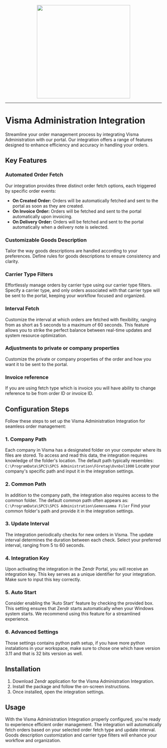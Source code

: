 <p align="center">
<img  width="300" src="https://uploads-ssl.webflow.com/62d19b5bcea0f11783daa821/62fe033d159a61d89fda4056_download-p-500.webp">
</p>
<hr>

# Visma Administration Integration

Streamline your order management process by integrating Visma Administration with our portal. Our integration offers a range of features designed to enhance efficiency and accuracy in handling your orders.

## Key Features

### Automated Order Fetch

Our integration provides three distinct order fetch options, each triggered by specific order events:
- **On Created Order:** Orders will be automatically fetched and sent to the portal as soon as they are created.
- **On Invoice Order:** Orders will be fetched and sent to the portal automatically upon invoicing.
- **On Delivery Order:** Orders will be fetched and sent to the portal automatically when a delivery note is selected.

### Customizable Goods Description

Tailor the way goods descriptions are handled according to your preferences. Define rules for goods descriptions to ensure consistency and clarity.

### Carrier Type Filters

Effortlessly manage orders by carrier type using our carrier type filters. Specify a carrier type, and only orders associated with that carrier type will be sent to the portal, keeping your workflow focused and organized.

### Interval Fetch

Customize the interval at which orders are fetched with flexibility, ranging from as short as 5 seconds to a maximum of 60 seconds. This feature allows you to strike the perfect balance between real-time updates and system resource optimization.

### Adjustments to private or company properties

Customize the private or company properties of the order and how you want it to be sent to the portal.

### Invoice reference 

If you are using fetch type which is invoice you will have ability to change reference to be from order ID or invoice ID.

## Configuration Steps

Follow these steps to set up the Visma Administration Integration for seamless order management:

### 1. Company Path

Each company in Visma has a designated folder on your computer where its files are stored. To access and read this data, the integration requires knowledge of the folder's location. The default path typically resembles:
```C:\ProgramData\SPCS\SPCS Administration\Företag\Ovnbol1000```
Locate your company's specific path and input it in the integration settings.

### 2. Common Path

In addition to the company path, the integration also requires access to the common folder. The default common path often appears as:
```C:\ProgramData\SPCS\SPCS Administration\Gemensamma Filer```
Find your common folder's path and provide it in the integration settings.

### 3. Update Interval

The integration periodically checks for new orders in Visma. The update interval determines the duration between each check. Select your preferred interval, ranging from 5 to 60 seconds.

### 4. Integration Key

Upon activating the integration in the Zendr Portal, you will receive an integration key. This key serves as a unique identifier for your integration. Make sure to input this key correctly.

### 5. Auto Start

Consider enabling the 'Auto Start' feature by checking the provided box. This setting ensures that Zendr starts automatically when your Windows system starts. We recommend using this feature for a streamlined experience.

### 6. Advanced Settings

Those settings contains python path setup, if you have more python instalations in your workspace, make sure to chose one which have version 3.11 and that is 32 bits version as well.

## Installation

1. Download Zendr application for the Visma Administration Integration.
2. Install the package and follow the on-screen instructions.
3. Once installed, open the integration settings.

## Usage

With the Visma Administration Integration properly configured, you're ready to experience efficient order management. The integration will automatically fetch orders based on your selected order fetch type and update interval. Goods description customization and carrier type filters will enhance your workflow and organization.